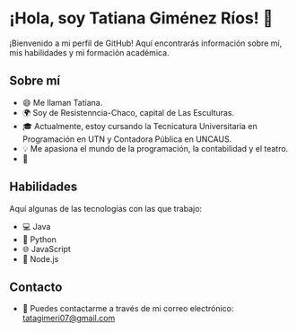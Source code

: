 # ¡Hola, soy Tatiana Giménez Ríos! 👋

¡Bienvenido a mi perfil de GitHub! Aquí encontrarás información sobre mí, mis habilidades y mi formación académica.

## Sobre mí

- 😄 Me llaman Tatiana.
- 🌍 Soy de Resistenncia-Chaco, capital de Las Esculturas.
- 🎓 Actualmente, estoy cursando la Tecnicatura Universitaria en Programación en UTN y Contadora Pública en UNCAUS.
- 💡 Me apasiona el mundo de la programación, la contabilidad y el teatro.
- 💟 

## Habilidades

Aquí algunas de las tecnologías con las que trabajo:

- 💻 Java
- 🐍 Python
- 🌐 JavaScript
- 🚀 Node.js

## Contacto

- 📧 Puedes contactarme a través de mi correo electrónico: tatagimeri07@gmail.com

  
